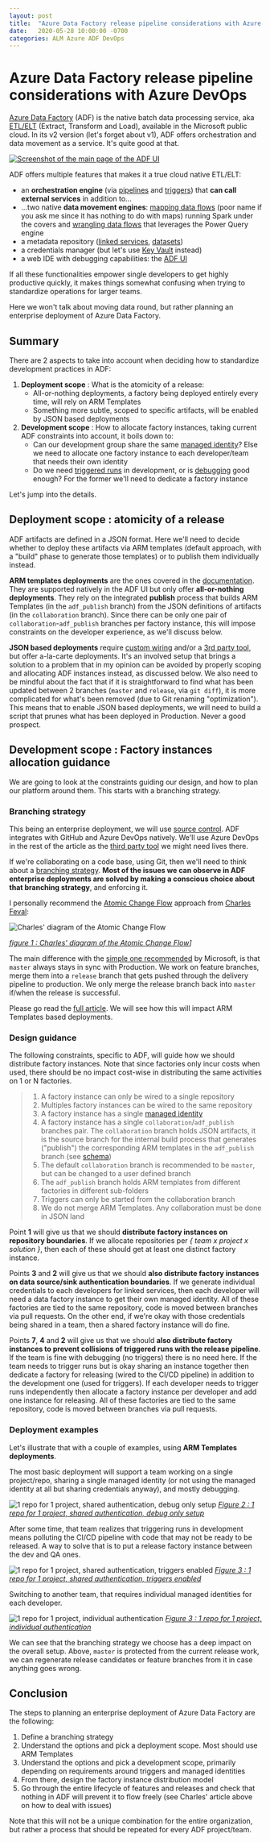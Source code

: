 ```yaml
---
layout: post
title:  "Azure Data Factory release pipeline considerations with Azure DevOps"
date:   2020-05-28 10:00:00 -0700
categories: ALM Azure ADF DevOps
---
```


# Azure Data Factory release pipeline considerations with Azure DevOps

[Azure Data Factory](https://docs.microsoft.com/en-us/azure/data-factory/introduction) (ADF) is the native batch data processing service, aka [ETL/ELT](https://en.wikipedia.org/wiki/Extract,_transform,_load) (Extract, Transform and Load), available in the Microsoft public cloud. In its v2 version (let's forget about v1), ADF offers orchestration and data movement as a service. It's quite good at that.

[![Screenshot of the main page of the ADF UI](https://raw.githubusercontent.com/Fleid/fleid.github.io/master/_posts/202005_adf_devops/adf_intro.PNG)](https://docs.microsoft.com/en-us/azure/data-factory/)

ADF offers multiple features that makes it a true cloud native ETL/ELT:

- an **orchestration engine** (via [pipelines](https://docs.microsoft.com/en-us/azure/data-factory/concepts-pipelines-activities) and [triggers](https://docs.microsoft.com/en-us/azure/data-factory/concepts-pipeline-execution-triggers)) that **can call external services** in addition to...
- ...two native **data movement engines**: [mapping data flows](https://docs.microsoft.com/en-us/azure/data-factory/concepts-data-flow-overview) (poor name if you ask me since it has nothing to do with maps) running Spark under the covers and [wrangling data flows](https://docs.microsoft.com/en-us/azure/data-factory/wrangling-data-flow-overview) that leverages the Power Query engine
- a metadata repository ([linked services](https://docs.microsoft.com/en-us/azure/data-factory/concepts-linked-services), [datasets](https://docs.microsoft.com/en-us/azure/data-factory/concepts-datasets-linked-services))
- a credentials manager (but let's use [Key Vault](https://docs.microsoft.com/en-us/azure/data-factory/store-credentials-in-key-vault) instead)
- a web IDE with debugging capabilities: the [ADF UI](https://docs.microsoft.com/en-us/azure/data-factory/quickstart-create-data-factory-portal)

If all these functionalities empower single developers to get highly productive quickly, it makes things somewhat confusing when trying to standardize operations for larger teams.

Here we won't talk about moving data round, but rather planning an enterprise deployment of Azure Data Factory.

## Summary

There are 2 aspects to take into account when deciding how to standardize development practices in ADF:

1. **Deployment scope** : What is the atomicity of a release:
    - All-or-nothing deployments, a factory being deployed entirely every time, will rely on ARM Templates
    - Something more subtle, scoped to specific artifacts, will be enabled by JSON based deployments
1. **Development scope** : How to allocate factory instances, taking current ADF constraints into account, it boils down to:
    - Can our development group share the same [managed identity](https://docs.microsoft.com/en-us/azure/data-factory/data-factory-service-identity)? Else we need to allocate one factory instance to each developer/team that needs their own identity
    - Do we need [triggered runs](https://docs.microsoft.com/en-us/azure/data-factory/concepts-pipeline-execution-triggers#trigger-execution) in development, or is [debugging](https://docs.microsoft.com/en-us/azure/data-factory/iterative-development-debugging) good enough? For the former we'll need to dedicate a factory instance

Let's jump into the details.

## Deployment scope : atomicity of a release

ADF artifacts are defined in a JSON format. Here we'll need to decide whether to deploy these artifacts via ARM templates (default approach, with a "build" phase to generate those templates) or to publish them individually instead.

**ARM templates deployments** are the ones covered in the [documentation](https://docs.microsoft.com/en-us/azure/data-factory/continuous-integration-deployment). They are supported natively in the ADF UI but only offer **all-or-nothing deployments**. They rely on the integrated **publish** process that builds ARM Templates (in the `adf_publish` branch) from the JSON definitions of artifacts (in the `collaboration` branch). Since there can be only one pair of `collaboration`-`adf_publish` branches per factory instance, this will impose constraints on the developer experience, as we'll discuss below.

**JSON based deployments** require [custom wiring](https://docs.microsoft.com/en-us/powershell/module/Az.DataFactory/?view=azps-4.1.0) and/or a [3rd party tool](https://github.com/liprec/vsts-publish-adf), but offer a-la-carte deployments. It's an involved setup that brings a solution to a problem that in my opinion can be avoided by properly scoping and allocating ADF instances instead, as discussed below. We also need to be mindful about the fact that if it is straightforward to find what has been updated between 2 branches (`master` and `release`, via `git diff`), it is more complicated for what's been removed (due to Git renaming "optimization"). This means that to enable JSON based deployments, we will need to build a script that prunes what has been deployed in Production. Never a good prospect.

## Development scope : Factory instances allocation guidance

We are going to look at the constraints guiding our design, and how to plan our platform around them. This starts with a branching strategy.

### Branching strategy

This being an enterprise deployment, we will use [source control](https://docs.microsoft.com/en-us/azure/data-factory/source-control). ADF integrates with GitHub and Azure DevOps natively. We'll use Azure DevOps in the rest of the article as the [third party tool](https://azurebi-docs.jppp.org/vsts-extensions/azure-data-factory-deploy.html?tabs=docs-open) we might need lives there.

If we're collaborating on a code base, using Git, then we'll need to think about a [branching strategy](https://docs.microsoft.com/en-us/azure/devops/repos/git/git-branching-guidance?view=azure-devops). **Most of the issues we can observe in ADF enterprise deployments are solved by making a conscious choice about that branching strategy**, and enforcing it.

I personally recommend the [Atomic Change Flow](https://www.feval.ca/posts/Atomic-Change-Flow-A-simple-yet-very-effective-source-control-workflow/) approach from [Charles Feval](https://twitter.com/cfe84):

![Charles' diagram of the Atomic Change Flow](https://www.feval.ca/img/atomic-flow/Basic-idea.png)

*[figure 1 : Charles' diagram of the Atomic Change Flow](https://www.feval.ca/img/atomic-flow/Basic-idea.png)]*

The main difference with the [simple one recommended](https://docs.microsoft.com/en-us/azure/devops/repos/git/git-branching-guidance?view=azure-devops) by Microsoft, is that `master` always stays in sync with Production. We work on feature branches, merge them into a `release` branch that gets pushed through the delivery pipeline to production. We only merge the release branch back into `master` if/when the release is successful.

Please go read the [full article](https://www.feval.ca/posts/Atomic-Change-Flow-A-simple-yet-very-effective-source-control-workflow/). We will see how this will impact ARM Templates based deployments.

### Design guidance

The following constraints, specific to ADF, will guide how we should distribute factory instances. Note that since factories only incur costs when used, there should be no impact cost-wise in distributing the same activities on 1 or N factories.

>1. A factory instance can only be wired to a single repository
>1. Multiples factory instances can be wired to the same repository
>1. A factory instance has a single [managed identity](https://docs.microsoft.com/en-us/azure/data-factory/data-factory-service-identity)
>1. A factory instance has a single `collaboration`/`adf_publish` branches pair. The `collaboration` branch holds JSON artifacts, it is the source branch for the internal build process that generates ("publish") the corresponding ARM templates in the `adf_publish` branch (see [schema](https://docs.microsoft.com/en-us/azure/data-factory/continuous-integration-deployment#cicd-lifecycle))
>1. The default `collaboration` branch is recommended to be `master`, but can be changed to a user defined branch
>1. The `adf_publish` branch holds ARM templates from different factories in different sub-folders
>1. Triggers can only be started from the collaboration branch
>1. We do not merge ARM Templates. Any collaboration must be done in JSON land

Point **1** will give us that we should **distribute factory instances on repository boundaries**. If we allocate repositories per *{ team x project x solution }*, then each of these should get at least one distinct factory instance.

Points **3** and **2** will give us that we should **also distribute factory instances on data source/sink authentication boundaries**. If we generate individual credentials to each developers for linked services, then each developer will need a data factory instance to get their own managed identity. All of these factories are tied to the same repository, code is moved between branches via pull requests. On the other end, if we're okay with those credentials being shared in a team, then a shared factory instance will do fine.

Points **7**, **4** and **2** will give us that we should **also distribute factory instances to prevent collisions of triggered runs with the release pipeline**. If the team is fine with debugging (no triggers) there is no need here. If the team needs to trigger runs but is okay sharing an instance together then dedicate a factory for releasing (wired to the CI/CD pipeline) in addition to the development one (used for triggers). If each developer needs to trigger runs independently then allocate a factory instance per developer and add one instance for releasing. All of these factories are tied to the same repository, code is moved between branches via pull requests.

### Deployment examples

Let's illustrate that with a couple of examples, using **ARM Templates deployments**.

The most basic deployment will support a team working on a single project/repo, sharing a single managed identity (or not using the managed identity at all but sharing credentials anyway), and mostly debugging.

![1 repo for 1 project, shared authentication, debug only setup](https://raw.githubusercontent.com/Fleid/fleid.github.io/master/_posts/202005_adf_devops/instances_shared_debug.png)
*[Figure 2 : 1 repo for 1 project, shared authentication, debug only setup](https://raw.githubusercontent.com/Fleid/fleid.github.io/master/_posts/202005_adf_devops/instances_shared_debug.png)*

After some time, that team realizes that triggering runs in development means polluting the CI/CD pipeline with code that may not be ready to be released. A way to solve that is to put a release factory instance between the dev and QA ones.

![1 repo for 1 project, shared authentication, triggers enabled](https://raw.githubusercontent.com/Fleid/fleid.github.io/master/_posts/202005_adf_devops/instances_shared_triggers.png)
*[Figure 3 : 1 repo for 1 project, shared authentication, triggers enabled](https://raw.githubusercontent.com/Fleid/fleid.github.io/master/_posts/202005_adf_devops/instances_shared_triggers.png)*

Switching to another team, that requires individual managed identities for each developer.

![1 repo for 1 project, individual authentication](https://raw.githubusercontent.com/Fleid/fleid.github.io/master/_posts/202005_adf_devops/instances_each_triggers.png)
*[Figure 3 : 1 repo for 1 project, individual authentication](https://raw.githubusercontent.com/Fleid/fleid.github.io/master/_posts/202005_adf_devops/instances_each_triggers.png)*

We can see that the branching strategy we choose has a deep impact on the overall setup. Above, `master` is protected from the current release work, we can regenerate release candidates or feature branches from it in case anything goes wrong.

## Conclusion

The steps to planning an enterprise deployment of Azure Data Factory are the following:

1. Define a branching strategy
1. Understand the options and pick a deployment scope. Most should use ARM Templates
1. Understand the options and pick a development scope, primarily depending on requirements around triggers and managed identities
1. From there, design the factory instance distribution model
1. Go through the entire lifecycle of features and releases and check that nothing in ADF will prevent it to flow freely (see Charles' article above on how to deal with issues)

Note that this will not be a unique combination for the entire organization, but rather a process that should be repeated for every ADF project/team.
